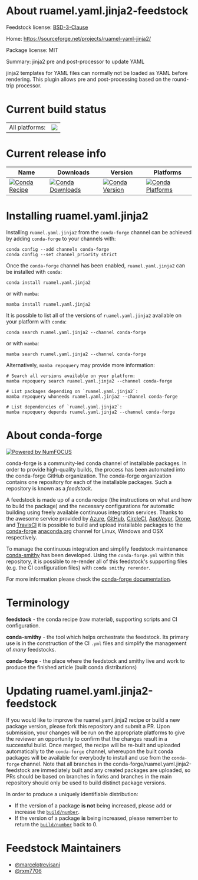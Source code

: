 About ruamel.yaml.jinja2-feedstock
==================================

Feedstock license: [BSD-3-Clause](https://github.com/conda-forge/ruamel.yaml.jinja2-feedstock/blob/main/LICENSE.txt)

Home: https://sourceforge.net/projects/ruamel-yaml-jinja2/

Package license: MIT

Summary: jinja2 pre and post-processor to update YAML

jinja2 templates for YAML files can normally not be loaded as YAML before
rendering. This plugin allows pre and post-processing based on the
round-trip processor.


Current build status
====================


<table><tr><td>All platforms:</td>
    <td>
      <a href="https://dev.azure.com/conda-forge/feedstock-builds/_build/latest?definitionId=9019&branchName=main">
        <img src="https://dev.azure.com/conda-forge/feedstock-builds/_apis/build/status/ruamel.yaml.jinja2-feedstock?branchName=main">
      </a>
    </td>
  </tr>
</table>

Current release info
====================

| Name | Downloads | Version | Platforms |
| --- | --- | --- | --- |
| [![Conda Recipe](https://img.shields.io/badge/recipe-ruamel.yaml.jinja2-green.svg)](https://anaconda.org/conda-forge/ruamel.yaml.jinja2) | [![Conda Downloads](https://img.shields.io/conda/dn/conda-forge/ruamel.yaml.jinja2.svg)](https://anaconda.org/conda-forge/ruamel.yaml.jinja2) | [![Conda Version](https://img.shields.io/conda/vn/conda-forge/ruamel.yaml.jinja2.svg)](https://anaconda.org/conda-forge/ruamel.yaml.jinja2) | [![Conda Platforms](https://img.shields.io/conda/pn/conda-forge/ruamel.yaml.jinja2.svg)](https://anaconda.org/conda-forge/ruamel.yaml.jinja2) |

Installing ruamel.yaml.jinja2
=============================

Installing `ruamel.yaml.jinja2` from the `conda-forge` channel can be achieved by adding `conda-forge` to your channels with:

```
conda config --add channels conda-forge
conda config --set channel_priority strict
```

Once the `conda-forge` channel has been enabled, `ruamel.yaml.jinja2` can be installed with `conda`:

```
conda install ruamel.yaml.jinja2
```

or with `mamba`:

```
mamba install ruamel.yaml.jinja2
```

It is possible to list all of the versions of `ruamel.yaml.jinja2` available on your platform with `conda`:

```
conda search ruamel.yaml.jinja2 --channel conda-forge
```

or with `mamba`:

```
mamba search ruamel.yaml.jinja2 --channel conda-forge
```

Alternatively, `mamba repoquery` may provide more information:

```
# Search all versions available on your platform:
mamba repoquery search ruamel.yaml.jinja2 --channel conda-forge

# List packages depending on `ruamel.yaml.jinja2`:
mamba repoquery whoneeds ruamel.yaml.jinja2 --channel conda-forge

# List dependencies of `ruamel.yaml.jinja2`:
mamba repoquery depends ruamel.yaml.jinja2 --channel conda-forge
```


About conda-forge
=================

[![Powered by
NumFOCUS](https://img.shields.io/badge/powered%20by-NumFOCUS-orange.svg?style=flat&colorA=E1523D&colorB=007D8A)](https://numfocus.org)

conda-forge is a community-led conda channel of installable packages.
In order to provide high-quality builds, the process has been automated into the
conda-forge GitHub organization. The conda-forge organization contains one repository
for each of the installable packages. Such a repository is known as a *feedstock*.

A feedstock is made up of a conda recipe (the instructions on what and how to build
the package) and the necessary configurations for automatic building using freely
available continuous integration services. Thanks to the awesome service provided by
[Azure](https://azure.microsoft.com/en-us/services/devops/), [GitHub](https://github.com/),
[CircleCI](https://circleci.com/), [AppVeyor](https://www.appveyor.com/),
[Drone](https://cloud.drone.io/welcome), and [TravisCI](https://travis-ci.com/)
it is possible to build and upload installable packages to the
[conda-forge](https://anaconda.org/conda-forge) [anaconda.org](https://anaconda.org/)
channel for Linux, Windows and OSX respectively.

To manage the continuous integration and simplify feedstock maintenance
[conda-smithy](https://github.com/conda-forge/conda-smithy) has been developed.
Using the ``conda-forge.yml`` within this repository, it is possible to re-render all of
this feedstock's supporting files (e.g. the CI configuration files) with ``conda smithy rerender``.

For more information please check the [conda-forge documentation](https://conda-forge.org/docs/).

Terminology
===========

**feedstock** - the conda recipe (raw material), supporting scripts and CI configuration.

**conda-smithy** - the tool which helps orchestrate the feedstock.
                   Its primary use is in the construction of the CI ``.yml`` files
                   and simplify the management of *many* feedstocks.

**conda-forge** - the place where the feedstock and smithy live and work to
                  produce the finished article (built conda distributions)


Updating ruamel.yaml.jinja2-feedstock
=====================================

If you would like to improve the ruamel.yaml.jinja2 recipe or build a new
package version, please fork this repository and submit a PR. Upon submission,
your changes will be run on the appropriate platforms to give the reviewer an
opportunity to confirm that the changes result in a successful build. Once
merged, the recipe will be re-built and uploaded automatically to the
`conda-forge` channel, whereupon the built conda packages will be available for
everybody to install and use from the `conda-forge` channel.
Note that all branches in the conda-forge/ruamel.yaml.jinja2-feedstock are
immediately built and any created packages are uploaded, so PRs should be based
on branches in forks and branches in the main repository should only be used to
build distinct package versions.

In order to produce a uniquely identifiable distribution:
 * If the version of a package **is not** being increased, please add or increase
   the [``build/number``](https://docs.conda.io/projects/conda-build/en/latest/resources/define-metadata.html#build-number-and-string).
 * If the version of a package **is** being increased, please remember to return
   the [``build/number``](https://docs.conda.io/projects/conda-build/en/latest/resources/define-metadata.html#build-number-and-string)
   back to 0.

Feedstock Maintainers
=====================

* [@marcelotrevisani](https://github.com/marcelotrevisani/)
* [@rxm7706](https://github.com/rxm7706/)


